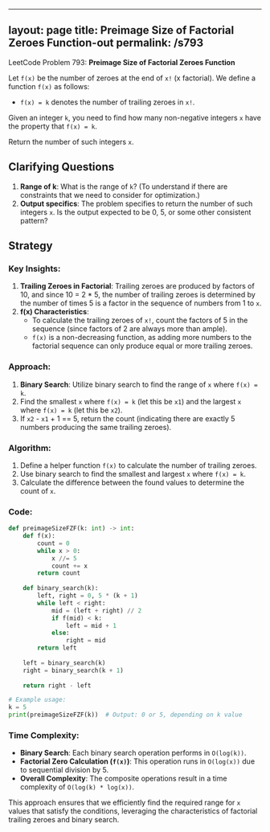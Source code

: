 
---
layout: page
title:  Preimage Size of Factorial Zeroes Function-out
permalink: /s793
---

LeetCode Problem 793: **Preimage Size of Factorial Zeroes Function**

Let `f(x)` be the number of zeroes at the end of `x!` (x factorial). We define a function `f(x)` as follows:

- `f(x) = k` denotes the number of trailing zeroes in `x!`.

Given an integer `k`, you need to find how many non-negative integers `x` have the property that `f(x) = k`.

Return the number of such integers `x`.

## Clarifying Questions

1. **Range of k**: What is the range of `k`? (To understand if there are constraints that we need to consider for optimization.)
2. **Output specifics**: The problem specifies to return the number of such integers `x`. Is the output expected to be 0, 5, or some other consistent pattern?

## Strategy

### Key Insights:
1. **Trailing Zeroes in Factorial**: Trailing zeroes are produced by factors of 10, and since 10 = 2 * 5, the number of trailing zeroes is determined by the number of times 5 is a factor in the sequence of numbers from 1 to `x`.
2. **f(x) Characteristics**:
   - To calculate the trailing zeroes of `x!`, count the factors of 5 in the sequence (since factors of 2 are always more than ample).
   - `f(x)` is a non-decreasing function, as adding more numbers to the factorial sequence can only produce equal or more trailing zeroes.

### Approach:
1. **Binary Search**: Utilize binary search to find the range of `x` where `f(x) = k`.
2. Find the smallest `x` where `f(x) = k` (let this be `x1`) and the largest `x` where `f(x) = k` (let this be `x2`).
3. If `x2` - `x1` + 1 == 5, return the count (indicating there are exactly 5 numbers producing the same trailing zeroes).

### Algorithm:
1. Define a helper function `f(x)` to calculate the number of trailing zeroes.
2. Use binary search to find the smallest and largest `x` where `f(x) = k`.
3. Calculate the difference between the found values to determine the count of `x`.

### Code:
```python
def preimageSizeFZF(k: int) -> int:
    def f(x):
        count = 0
        while x > 0:
            x //= 5
            count += x
        return count
    
    def binary_search(k):
        left, right = 0, 5 * (k + 1)
        while left < right:
            mid = (left + right) // 2
            if f(mid) < k:
                left = mid + 1
            else:
                right = mid
        return left
        
    left = binary_search(k)
    right = binary_search(k + 1)
    
    return right - left

# Example usage:
k = 5
print(preimageSizeFZF(k))  # Output: 0 or 5, depending on k value
```

### Time Complexity:
- **Binary Search**: Each binary search operation performs in `O(log(k))`.
- **Factorial Zero Calculation (`f(x)`)**: This operation runs in `O(log(x))` due to sequential division by 5.
- **Overall Complexity**: The composite operations result in a time complexity of `O(log(k) * log(x))`.

This approach ensures that we efficiently find the required range for `x` values that satisfy the conditions, leveraging the characteristics of factorial trailing zeroes and binary search.